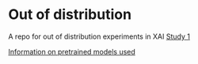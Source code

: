 # Out of distribution
A repo for out of distribution experiments in XAI
[Study 1](https://htmlpreview.github.io/?https://github.com/ood/blob/version01.html)

[Information on pretrained models used](https://github.com/k3larra/ood/blob/main/models.md)
